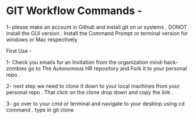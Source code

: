 # GIT Workflow Commands -

1- please make an account in Github and install git on ur systems , DONOT install the GUI version  . Install the Command Prompt or terminal version for windows or Mac respectively

First Use -
 
 1- Check you emails for an Invitation from the organization mind-hack-zombies go to The Autonomous HR repository and Fork it to your personal repo .
 
 2- next step we need to clone it down to your local machines from your personal repo . That click on the clone drop down and copy the link .
 
 3- go over to your cmd or terminal and navigate to your desktop using cd command . type in 
 git clone <paste url copied WITHOUT angle brackets>
  

